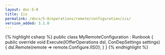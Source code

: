```yaml
---
layout: doc-5-0
title: Iis
permalink: /docs/5-0/operations/remote/configuration/iis/
version_added: 3.1.0
---
```


{% highlight csharp %}
public class MyRemoteConfiguration : Runbook
{
    public override void Execute(IOfferOperations dsl, ConDepSettings settings)
    {
        dsl.Remote(remote => remote.Configure.IIS());
    }
}
{% endhighlight %}
